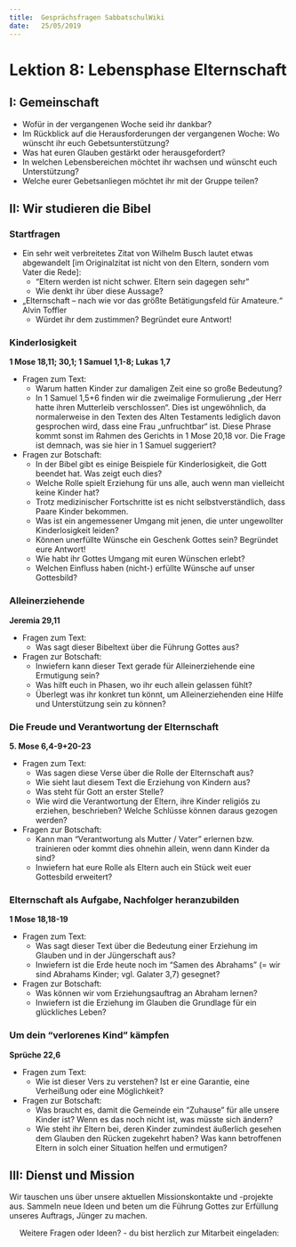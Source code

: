 ```yaml
---
title:  Gesprächsfragen SabbatschulWiki
date:   25/05/2019
---
```


Lektion 8: Lebensphase Elternschaft
===================================

I: Gemeinschaft
---------------

-   Wofür in der vergangenen Woche seid ihr dankbar?
-   Im Rückblick auf die Herausforderungen der vergangenen Woche: Wo
    wünscht ihr euch Gebetsunterstützung?
-   Was hat euren Glauben gestärkt oder herausgefordert?
-   In welchen Lebensbereichen möchtet ihr wachsen und wünscht euch
    Unterstützung?
-   Welche eurer Gebetsanliegen möchtet ihr mit der Gruppe teilen?

II: Wir studieren die Bibel
---------------------------

### Startfragen

-   Ein sehr weit verbreitetes Zitat von Wilhelm Busch lautet etwas
    abgewandelt \[im Originalzitat ist nicht von den Eltern, sondern vom
    Vater die Rede\]:
    -   “Eltern werden ist nicht schwer. Eltern sein dagegen sehr”
    -   Wie denkt ihr über diese Aussage?
-   „Elternschaft – nach wie vor das größte Betätigungsfeld für
    Amateure.“ Alvin Toffler
    -   Würdet ihr dem zustimmen? Begründet eure Antwort!

### Kinderlosigkeit

**1 Mose 18,11; 30,1; 1 Samuel 1,1-8; Lukas 1,7**

-   Fragen zum Text:
    -   Warum hatten Kinder zur damaligen Zeit eine so große Bedeutung?
    -   In 1 Samuel 1,5+6 finden wir die zweimalige Formulierung „der
        Herr hatte ihren Mutterleib verschlossen“. Dies ist
        ungewöhnlich, da normalerweise in den Texten des Alten
        Testaments lediglich davon gesprochen wird, dass eine Frau
        „unfruchtbar“ ist. Diese Phrase kommt sonst im Rahmen des
        Gerichts in 1 Mose 20,18 vor. Die Frage ist demnach, was sie
        hier in 1 Samuel suggeriert?
-   Fragen zur Botschaft:
    -   In der Bibel gibt es einige Beispiele für Kinderlosigkeit, die
        Gott beendet hat. Was zeigt euch dies?
    -   Welche Rolle spielt Erziehung für uns alle, auch wenn man
        vielleicht keine Kinder hat?
    -   Trotz medizinischer Fortschritte ist es nicht
        selbstverständlich, dass Paare Kinder bekommen.
    -   Was ist ein angemessener Umgang mit jenen, die unter ungewollter
        Kinderlosigkeit leiden?
    -   Können unerfüllte Wünsche ein Geschenk Gottes sein? Begründet
        eure Antwort!
    -   Wie habt ihr Gottes Umgang mit euren Wünschen erlebt?
    -   Welchen Einfluss haben (nicht-) erfüllte Wünsche auf unser
        Gottesbild?

### Alleinerziehende

**Jeremia 29,11**

-   Fragen zum Text:
    -   Was sagt dieser Bibeltext über die Führung Gottes aus?
-   Fragen zur Botschaft:
    -   Inwiefern kann dieser Text gerade für Alleinerziehende eine
        Ermutigung sein?
    -   Was hilft euch in Phasen, wo ihr euch allein gelassen fühlt?
    -   Überlegt was ihr konkret tun könnt, um Alleinerziehenden eine
        Hilfe und Unterstützung sein zu können?

### Die Freude und Verantwortung der Elternschaft

**5. Mose 6,4-9+20-23**

-   Fragen zum Text:
    -   Was sagen diese Verse über die Rolle der Elternschaft aus?
    -   Wie sieht laut diesem Text die Erziehung von Kindern aus?
    -   Was steht für Gott an erster Stelle?
    -   Wie wird die Verantwortung der Eltern, ihre Kinder religiös zu
        erziehen, beschrieben? Welche Schlüsse können daraus gezogen
        werden?
-   Fragen zur Botschaft:
    -   Kann man “Verantwortung als Mutter / Vater” erlernen bzw.
        trainieren oder kommt dies ohnehin allein, wenn dann Kinder da
        sind?
    -   Inwiefern hat eure Rolle als Eltern auch ein Stück weit euer
        Gottesbild erweitert?

### Elternschaft als Aufgabe, Nachfolger heranzubilden

**1 Mose 18,18-19**

-   Fragen zum Text:
    -   Was sagt dieser Text über die Bedeutung einer Erziehung im
        Glauben und in der Jüngerschaft aus?
    -   Inwiefern ist die Erde heute noch im “Samen des Abrahams” (= wir
        sind Abrahams Kinder; vgl. Galater 3,7) gesegnet?
-   Fragen zur Botschaft:
    -   Was können wir vom Erziehungsauftrag an Abraham lernen?
    -   Inwiefern ist die Erziehung im Glauben die Grundlage für ein
        glückliches Leben?

### Um dein “verlorenes Kind” kämpfen

**Sprüche 22,6**

-   Fragen zum Text:
    -   Wie ist dieser Vers zu verstehen? Ist er eine Garantie, eine
        Verheißung oder eine Möglichkeit?
-   Fragen zur Botschaft:
    -   Was braucht es, damit die Gemeinde ein “Zuhause” für alle unsere
        Kinder ist? Wenn es das noch nicht ist, was müsste sich ändern?
    -   Wie steht ihr Eltern bei, deren Kinder zumindest äußerlich
        gesehen dem Glauben den Rücken zugekehrt haben? Was kann
        betroffenen Eltern in solch einer Situation helfen und
        ermutigen?

III: Dienst und Mission
-----------------------

Wir tauschen uns über unsere aktuellen Missionskontakte und -projekte
aus. Sammeln neue Ideen und beten um die Führung Gottes zur Erfüllung
unseres Auftrags, Jünger zu machen.

<center>
Weitere Fragen oder Ideen? - du bist herzlich zur Mitarbeit eingeladen:
<https://wiki.sabbatschule.at>

</center>

